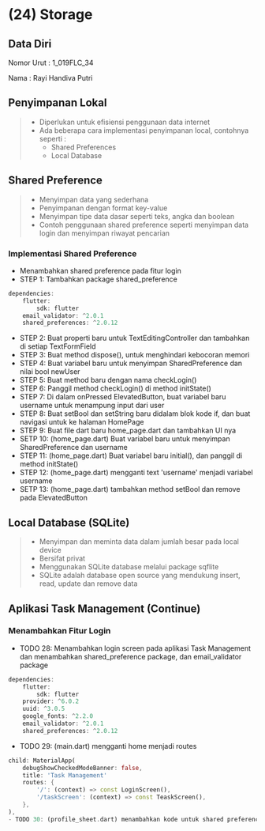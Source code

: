 # (24) Storage
## Data Diri
Nomor Urut : 1_019FLC_34

Nama : Rayi Handiva Putri

## Penyimpanan Lokal
> - Diperlukan untuk efisiensi penggunaan data internet
> - Ada beberapa cara implementasi penyimpanan local, contohnya seperti : 
>   - Shared Preferences
>   - Local Database

## Shared Preference
> - Menyimpan data yang sederhana
> - Penyimpanan dengan format key-value
> - Menyimpan tipe data dasar seperti teks, angka dan boolean
> - Contoh penggunaan shared preference seperti menyimpan data login dan menyimpan riwayat pencarian 

### Implementasi Shared Preference
- Menambahkan shared preference pada fitur login
- STEP 1: Tambahkan package shared_preference
```dart
dependencies: 
    flutter: 
        sdk: flutter
    email_validator: ^2.0.1
    shared_preferences: ^2.0.12
```
- STEP 2: Buat properti baru untuk TextEditingController dan tambahkan di setiap TextFormField
- STEP 3: Buat method dispose(), untuk menghindari kebocoran memori 
- STEP 4: Buat variabel baru untuk menyimpan SharedPreference dan nilai bool newUser
- STEP 5: Buat method baru dengan nama checkLogin()
- STEP 6: Panggil method checkLogin() di method initState()
- STEP 7: Di dalam onPressed ElevatedButton, buat variabel baru username untuk menampung input dari user 
- STEP 8: Buat setBool dan setString baru didalam blok kode if, dan buat navigasi untuk ke halaman HomePage
- STEP 9: Buat file dart baru home_page.dart dan tambahkan UI nya
- SETP 10: (home_page.dart) Buat variabel baru untuk menyimpan SharedPreference dan username
- STEP 11: (home_page.dart) Buat variabel baru initial(), dan panggil di method initState()
- STEP 12: (home_page.dart) mengganti text 'username' menjadi variabel username
- SETP 13: (home_page.dart) tambahkan method setBool dan remove pada ElevatedButton

## Local Database (SQLite)
> - Menyimpan dan meminta data dalam jumlah besar pada local device
> - Bersifat privat
> - Menggunakan SQLite database melalui package sqflite
> - SQLite adalah database open source yang mendukung insert, read, update dan remove data

## Aplikasi Task Management (Continue)
### Menambahkan Fitur Login
- TODO 28: Menambahkan login screen pada aplikasi Task Management dan menambahkan shared_preference package, dan email_validator package
```dart
dependencies: 
    flutter: 
        sdk: flutter
    provider: ^6.0.2
    uuid: ^3.0.5
    google_fonts: ^2.2.0
    email_validator: ^2.0.1
    shared_preferences: ^2.0.12
```
- TODO 29: (main.dart) mengganti home menjadi routes
```dart
child: MaterialApp(
    debugShowCheckedModeBanner: false,
    title: 'Task Management'
    routes: {
        '/': (context) => const LoginScreen(),
        '/taskScreen': (context) => const TeaskScreen(),
    },
),
- TODO 30: (profile_sheet.dart) menambahkan kode untuk shared preference di profile sheet